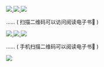 <p>
<a href="https://raw.githubusercontent.com/taoste/Hello-World/master/eBook/%E2%80%9C%E8%B4%A2%E5%8A%A1%E8%87%AA%E7%94%B1%E2%80%9D%E7%BB%88%E6%9E%81%E4%B9%A6%E5%8D%95%EF%BC%9A%E4%BB%8E%E5%85%A5%E9%97%A8%E5%88%B0%E8%BF%9B%E9%98%B6/%E5%A4%A7%E4%BD%AC%E6%BC%94%E8%AE%B2%EF%BC%88%E5%AE%8C%E6%95%B4%E7%89%88%EF%BC%89.jpg" title="【图文】大佬演讲（完整版）.jpg">
<img src="https://github.com/taoste/Hello-World/blob/master/eBook/%E2%80%9C%E8%B4%A2%E5%8A%A1%E8%87%AA%E7%94%B1%E2%80%9D%E7%BB%88%E6%9E%81%E4%B9%A6%E5%8D%95%EF%BC%9A%E4%BB%8E%E5%85%A5%E9%97%A8%E5%88%B0%E8%BF%9B%E9%98%B6/qrcode/1.png?raw=true"/>
</a>

<a href="https://taoste.github.io/Hello-World/eBook/“财务自由”终极书单：从入门到进阶/小狗钱钱.pdf" title="【电子书】小狗钱钱.pdf">
<img src="https://github.com/taoste/Hello-World/blob/master/eBook/%E2%80%9C%E8%B4%A2%E5%8A%A1%E8%87%AA%E7%94%B1%E2%80%9D%E7%BB%88%E6%9E%81%E4%B9%A6%E5%8D%95%EF%BC%9A%E4%BB%8E%E5%85%A5%E9%97%A8%E5%88%B0%E8%BF%9B%E9%98%B6/qrcode/2.png?raw=true"/>
</a>

<a href="https://raw.githubusercontent.com/taoste/Hello-World/master/eBook/%E3%80%8A%E4%BA%BA%E4%BA%BA%E9%83%BD%E8%83%BD%E7%94%A8%E8%8B%B1%E8%AF%AD%E3%80%8B%E6%9D%8E%E7%AC%91%E6%9D%A5/%E3%80%8A%E6%8A%8A%E4%BD%A0%E7%9A%84%E8%8B%B1%E8%AF%AD%E7%94%A8%E8%B5%B7%E6%9D%A5%E3%80%8B%E6%80%9D%E7%BB%B4%E5%AF%BC%E5%9B%BE(%E9%A2%84%E8%A7%88).png" title="【思维导图(预览)】李笑来《把你的英语用起来》.png">
<img src="https://github.com/taoste/Hello-World/blob/master/eBook/qrcode/6.png?raw=true"/>
</a>
</p>
 …… ( 扫描二维码可以访问阅读电子书📕  ) 

 
 <p>
 <a href="https://taoste.github.io/Hello-World/eBook/ProgramThink/%E7%BA%A6%E7%BF%B0%C2%B7%E5%B8%83%E9%9B%B7%E8%90%A7%EF%BC%9A%E5%AE%B6%E5%BA%AD%E4%BC%9A%E4%BC%A4%E4%BA%BA%E2%80%94%E2%80%94%E8%87%AA%E6%88%91%E9%87%8D%E7%94%9F%E7%9A%84%E6%96%B0%E5%A5%91%E6%9C%BA%20(%E6%89%AB%E6%8F%8F%E7%89%88).pdf" title="【电子书】约翰·布雷萧：家庭会伤人——自我重生的新契机 (扫描版).pdf">
<img src="https://taoste.github.io/Hello-World/eBook/ProgramThink/qrcode/1.png?raw=true"/>
</a>
<a href="https://taoste.github.io/Hello-World/eBook/ProgramThink/%E5%9F%BA%E6%80%9D%C2%B7%E6%96%AF%E5%9D%A6%E8%AF%BA%E7%BB%B4%E5%A5%87%EF%BC%9A%E5%AF%B9%E4%BC%AA%E5%BF%83%E7%90%86%E5%AD%A6%E8%AF%B4%E4%B8%8D%20(%E7%AC%AC8%E7%89%88%20%E6%89%AB%E6%8F%8F%E7%89%88).pdf" title="【电子书】基思·斯坦诺维奇：对伪心理学说不 (第8版 扫描版).pdf">
<img src="https://taoste.github.io/Hello-World/eBook/ProgramThink/qrcode/2.png?raw=true"/> 
</a>
<a href="https://taoste.github.io/Hello-World/eBook/ProgramThink/简·尼尔森：正面管教.pdf"  title="【电子书】简·尼尔森：正面管教">
<img src="https://taoste.github.io/Hello-World/eBook/ProgramThink/qrcode/3.png?raw=true"/> 
 </a>
</p>
 …… ( 手机扫描二维码可以阅读电子书📕  ) 

<p><a href="https://github.com/taoste/Hello-World/blob/master/eBook/%E3%80%8A%E4%BA%BA%E4%BA%BA%E9%83%BD%E8%83%BD%E7%94%A8%E8%8B%B1%E8%AF%AD%E3%80%8B%E6%9D%8E%E7%AC%91%E6%9D%A5/%E3%80%8A%E6%8A%8A%E4%BD%A0%E7%9A%84%E8%8B%B1%E8%AF%AD%E7%94%A8%E8%B5%B7%E6%9D%A5%E3%80%8B%E6%80%9D%E7%BB%B4%E5%AF%BC%E5%9B%BE(%E9%A2%84%E8%A7%88).png?raw=true" title="【预览图】《把你的英语用起来》思维导图(预览).png">
<img src="https://github.com/taoste/Hello-World/blob/master/eBook/《人人都能用英语》李笑来/《把你的英语用起来》思维导图(预览).png?raw=true"/></a></p>
